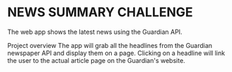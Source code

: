# NEWS SUMMARY CHALLENGE #

The web app shows the latest news using the Guardian API. 

Project overview
The app will grab all the headlines from the Guardian newspaper API and display them on a page. Clicking on a headline will link the user to the actual article page on the Guardian's website.